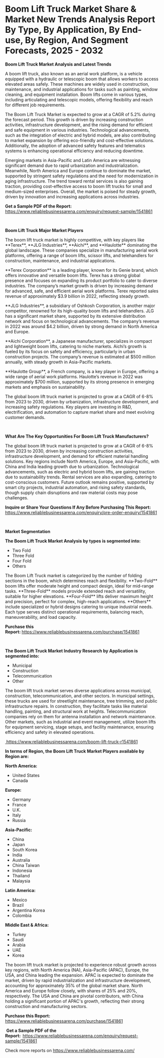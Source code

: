 <p><h1>Boom Lift Truck Market Share & Market New Trends Analysis Report By Type, By Application, By End-use, By Region, And Segment Forecasts, 2025 - 2032</h1></p><p><strong>Boom Lift Truck Market Analysis and Latest Trends</strong></p>
<p><p>A boom lift truck, also known as an aerial work platform, is a vehicle equipped with a hydraulic or telescopic boom that allows workers to access elevated areas safely. These machines are widely used in construction, maintenance, and industrial applications for tasks such as painting, window cleaning, and equipment installation. Boom lifts come in various types, including articulating and telescopic models, offering flexibility and reach for different job requirements.</p><p>The Boom Lift Truck Market is expected to grow at a CAGR of 5.2% during the forecast period. This growth is driven by increasing construction activities, infrastructure development, and the rising demand for efficient and safe equipment in various industries. Technological advancements, such as the integration of electric and hybrid models, are also contributing to market expansion by offering eco-friendly and cost-effective solutions. Additionally, the adoption of advanced safety features and telematics systems is enhancing operational efficiency and reducing downtime.</p><p>Emerging markets in Asia-Pacific and Latin America are witnessing significant demand due to rapid urbanization and industrialization. Meanwhile, North America and Europe continue to dominate the market, supported by stringent safety regulations and the need for modernization in aging infrastructure. The trend toward rental services is also gaining traction, providing cost-effective access to boom lift trucks for small and medium-sized enterprises. Overall, the market is poised for steady growth, driven by innovation and increasing applications across industries.</p></p>
<p><strong>Get a Sample PDF of the Report:&nbsp;</strong> <a href="https://www.reliablebusinessarena.com/enquiry/request-sample/1541861?utm_campaign=1998&utm_medium=2&utm_source=Github&utm_content=ia&utm_term=22012025&utm_id=boom-lift-truck">https://www.reliablebusinessarena.com/enquiry/request-sample/1541861</a></p>
<p>&nbsp;</p>
<p><strong>Boom Lift Truck Major Market Players</strong></p>
<p><p>The boom lift truck market is highly competitive, with key players like **Terex**, **JLG Industries**, **Aichi**, and **Haulotte** dominating the global landscape. These companies specialize in manufacturing aerial work platforms, offering a range of boom lifts, scissor lifts, and telehandlers for construction, maintenance, and industrial applications.</p><p>**Terex Corporation** is a leading player, known for its Genie brand, which offers innovative and versatile boom lifts. Terex has a strong global presence and focuses on expanding its product portfolio to cater to diverse industries. The company’s market growth is driven by increasing demand for advanced, safe, and efficient aerial work platforms. Terex reported sales revenue of approximately $3.9 billion in 2022, reflecting steady growth.</p><p>**JLG Industries**, a subsidiary of Oshkosh Corporation, is another major competitor, renowned for its high-quality boom lifts and telehandlers. JLG has a significant market share, supported by its extensive distribution network and focus on technological advancements. The company’s revenue in 2022 was around $4.2 billion, driven by strong demand in North America and Europe.</p><p>**Aichi Corporation**, a Japanese manufacturer, specializes in compact and lightweight boom lifts, catering to niche markets. Aichi’s growth is fueled by its focus on safety and efficiency, particularly in urban construction projects. The company’s revenue is estimated at $500 million annually, with steady growth in Asia-Pacific markets.</p><p>**Haulotte Group**, a French company, is a key player in Europe, offering a wide range of aerial work platforms. Haulotte’s revenue in 2022 was approximately $700 million, supported by its strong presence in emerging markets and emphasis on sustainability.</p><p>The global boom lift truck market is projected to grow at a CAGR of 6-8% from 2023 to 2030, driven by urbanization, infrastructure development, and increasing safety regulations. Key players are investing in R&D, electrification, and automation to capture market share and meet evolving customer demands.</p></p>
<p>&nbsp;</p>
<p><strong>What Are The Key Opportunities For Boom Lift Truck Manufacturers?</strong></p>
<p><p>The global boom lift truck market is projected to grow at a CAGR of 6-8% from 2023 to 2030, driven by increasing construction activities, infrastructure development, and demand for efficient material handling solutions. Key regions include North America, Europe, and Asia-Pacific, with China and India leading growth due to urbanization. Technological advancements, such as electric and hybrid boom lifts, are gaining traction due to sustainability trends. Rental services are also expanding, catering to cost-conscious customers. Future outlook remains positive, supported by smart city projects, industrial automation, and rising safety standards, though supply chain disruptions and raw material costs may pose challenges.</p></p>
<p><strong>Inquire or Share Your Questions If Any Before Purchasing This Report:</strong> <a href="https://www.reliablebusinessarena.com/enquiry/pre-order-enquiry/1541861?utm_campaign=1998&utm_medium=2&utm_source=Github&utm_content=ia&utm_term=22012025&utm_id=boom-lift-truck">https://www.reliablebusinessarena.com/enquiry/pre-order-enquiry/1541861</a></p>
<p>&nbsp;</p>
<p><strong>Market Segmentation</strong></p>
<p><strong>The Boom Lift Truck Market Analysis by types is segmented into:</strong></p>
<p><ul><li>Two Fold</li><li>Three Fold</li><li>Four Fold</li><li>Others</li></ul></p>
<p><p>The Boom Lift Truck market is categorized by the number of folding sections in the boom, which determines reach and flexibility. **Two-Fold** boom lifts offer moderate height and compact design, ideal for mid-range tasks. **Three-Fold** models provide extended reach and versatility, suitable for higher elevations. **Four-Fold** lifts deliver maximum height and precision, perfect for complex, high-reach applications. **Others** include specialized or hybrid designs catering to unique industrial needs. Each type serves distinct operational requirements, balancing reach, maneuverability, and load capacity.</p></p>
<p><strong>Purchase this Report:&nbsp;</strong><a href="https://www.reliablebusinessarena.com/purchase/1541861?utm_campaign=1998&utm_medium=2&utm_source=Github&utm_content=ia&utm_term=22012025&utm_id=boom-lift-truck">https://www.reliablebusinessarena.com/purchase/1541861</a></p>
<p>&nbsp;</p>
<p><strong>The Boom Lift Truck Market Industry Research by Application is segmented into:</strong></p>
<p><ul><li>Municipal</li><li>Construction</li><li>Telecommunication</li><li>Other</li></ul></p>
<p><p>The boom lift truck market serves diverse applications across municipal, construction, telecommunication, and other sectors. In municipal settings, these trucks are used for streetlight maintenance, tree trimming, and public infrastructure repairs. In construction, they facilitate tasks like material handling, painting, and structural work at heights. Telecommunication companies rely on them for antenna installation and network maintenance. Other markets, such as industrial and event management, utilize boom lifts for equipment servicing, stage setups, and facility maintenance, ensuring efficiency and safety in elevated operations.</p></p>
<p><a href="https://www.reliablebusinessarena.com/boom-lift-truck-r1541861?utm_campaign=1998&utm_medium=2&utm_source=Github&utm_content=ia&utm_term=22012025&utm_id=boom-lift-truck">&nbsp;https://www.reliablebusinessarena.com/boom-lift-truck-r1541861</a></p>
<p><strong>In terms of Region, the Boom Lift Truck Market Players available by Region are:</strong></p>
<p>
    <p> <strong> North America: </strong>
        <ul>
            <li>United States</li>
            <li>Canada</li>
        </ul>
        </p> 
    <p> <strong> Europe: </strong>
        <ul>
            <li>Germany</li>
            <li>France</li>
            <li>U.K.</li>
            <li>Italy</li>
            <li>Russia</li>
        </ul>
        </p> 
    <p> <strong> Asia-Pacific: </strong>
        <ul>
            <li>China</li>
            <li>Japan</li>
            <li>South Korea</li>
            <li>India</li>
            <li>Australia</li>
            <li>China Taiwan</li>
            <li>Indonesia</li>
            <li>Thailand</li>
            <li>Malaysia</li>
        </ul>
        </p> 
    <p> <strong> Latin America: </strong>
        <ul>
            <li>Mexico</li>
            <li>Brazil</li>
            <li>Argentina Korea</li>
            <li>Colombia</li>
        </ul>
        </p> 
    <p> <strong> Middle East & Africa: </strong>
        <ul>
            <li>Turkey</li>
            <li>Saudi</li>
            <li>Arabia</li>
            <li>UAE</li>
            <li>Korea</li>
        </ul>
    </p>
    </p>
<p><p>The boom lift truck market is projected to experience robust growth across key regions, with North America (NA), Asia-Pacific (APAC), Europe, the USA, and China leading the expansion. APAC is expected to dominate the market, driven by rapid industrialization and infrastructure development, accounting for approximately 35% of the global market share. North America and Europe follow closely, with shares of 25% and 20%, respectively. The USA and China are pivotal contributors, with China holding a significant portion of APAC's growth, reflecting their strong construction and manufacturing sectors.</p></p>
<p><strong>Purchase this Report: </strong><a href="https://www.reliablebusinessarena.com/purchase/1541861?utm_campaign=1998&utm_medium=2&utm_source=Github&utm_content=ia&utm_term=22012025&utm_id=boom-lift-truck">https://www.reliablebusinessarena.com/purchase/1541861</a></p>
<p>&nbsp;<strong>Get a Sample PDF of the Report:&nbsp;&nbsp;</strong><a href="https://www.reliablebusinessarena.com/enquiry/request-sample/1541861?utm_campaign=1998&utm_medium=2&utm_source=Github&utm_content=ia&utm_term=22012025&utm_id=boom-lift-truck">https://www.reliablebusinessarena.com/enquiry/request-sample/1541861</a></p>
<p><strong></strong></p>
<p>Check more reports on <a href="https://www.reliablebusinessarena.com/?utm_campaign=1998&utm_medium=2&utm_source=Github&utm_content=ia&utm_term=22012025&utm_id=boom-lift-truck">https://www.reliablebusinessarena.com/</a></p>